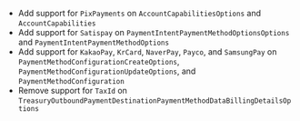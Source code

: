 * Add support for `PixPayments` on `AccountCapabilitiesOptions` and `AccountCapabilities`
* Add support for `Satispay` on `PaymentIntentPaymentMethodOptionsOptions` and `PaymentIntentPaymentMethodOptions`
* Add support for `KakaoPay`, `KrCard`, `NaverPay`, `Payco`, and `SamsungPay` on `PaymentMethodConfigurationCreateOptions`, `PaymentMethodConfigurationUpdateOptions`, and `PaymentMethodConfiguration`
* Remove support for `TaxId` on `TreasuryOutboundPaymentDestinationPaymentMethodDataBillingDetailsOptions`